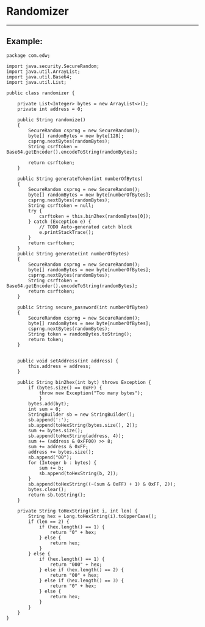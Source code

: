 # Randomizer 
-------

## Example:


    package com.edw;

    import java.security.SecureRandom;
    import java.util.ArrayList;
    import java.util.Base64;
    import java.util.List;

    public class randomizer {
        
        private List<Integer> bytes = new ArrayList<>();
        private int address = 0;
        
        public String randomize()
        {		
            SecureRandom csprng = new SecureRandom();
            byte[] randomBytes = new byte[128];
            csprng.nextBytes(randomBytes);
            String csrftoken = Base64.getEncoder().encodeToString(randomBytes);
            
            return csrftoken;		
        }
        
        public String generateToken(int numberOfBytes)
        {		
            SecureRandom csprng = new SecureRandom();
            byte[] randomBytes = new byte[numberOfBytes];
            csprng.nextBytes(randomBytes);
            String csrftoken = null;
            try {
                csrftoken = this.bin2hex(randomBytes[0]);
            } catch (Exception e) {
                // TODO Auto-generated catch block
                e.printStackTrace();
            }
            return csrftoken;		
        }
        public String generate(int numberOfBytes)
        {		
            SecureRandom csprng = new SecureRandom();
            byte[] randomBytes = new byte[numberOfBytes];
            csprng.nextBytes(randomBytes);
            String csrftoken = Base64.getEncoder().encodeToString(randomBytes);
            return csrftoken;		
        }
        
        public String secure_password(int numberOfBytes)
        {		
            SecureRandom csprng = new SecureRandom();
            byte[] randomBytes = new byte[numberOfBytes];
            csprng.nextBytes(randomBytes);
            String token = randomBytes.toString();
            return token;		
        }
        

        public void setAddress(int address) {
            this.address = address;
        }

        public String bin2hex(int byt) throws Exception {
            if (bytes.size() == 0xFF) {
                throw new Exception("Too many bytes");        
                }
            bytes.add(byt);
            int sum = 0;
            StringBuilder sb = new StringBuilder();
            sb.append(':');
            sb.append(toHexString(bytes.size(), 2));
            sum += bytes.size();
            sb.append(toHexString(address, 4));
            sum += (address & 0xFF00) >> 8;
            sum += address & 0xFF;
            address += bytes.size();
            sb.append("00");
            for (Integer b : bytes) {
                sum += b;
                sb.append(toHexString(b, 2));
            }
            sb.append(toHexString((~(sum & 0xFF) + 1) & 0xFF, 2));
            bytes.clear();
            return sb.toString();
        }

        private String toHexString(int i, int len) {
            String hex = Long.toHexString(i).toUpperCase();
            if (len == 2) {
                if (hex.length() == 1) {
                    return "0" + hex;
                } else {
                    return hex;
                }
            } else {
                if (hex.length() == 1) {
                    return "000" + hex;
                } else if (hex.length() == 2) {
                    return "00" + hex;
                } else if (hex.length() == 3) {
                    return "0" + hex;
                } else {
                    return hex;
                }
            }
        }
    }


